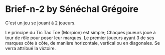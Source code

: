 # Brief-n-2 by Sénéchal Grégoire

C'est un jeu se jouant à 2 joueurs.

Le principe du Tic Tac Toe (Morpion) est simple;
Chaques joueurs joue à tour de rôle pour poser leur marques.
Le premier joueurs ayant 3 de ses marques côte à côte, de manière horizontale, vertical ou en diagonales. Se verra attribué la victoire.
